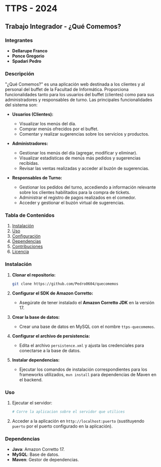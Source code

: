 
# TTPS - 2024

## Trabajo Integrador - ¿Qué Comemos?

### Integrantes
- **Dellarupe Franco**
- **Ponce Gregorio**
- **Spadari Pedro**

### Descripción
"¿Qué Comemos?" es una aplicación web destinada a los clientes y al personal del buffet de la Facultad de Informática. Proporciona funcionalidades tanto para los usuarios del buffet (clientes) como para sus administradores y responsables de turno. Las principales funcionalidades del sistema son:

- **Usuarios (Clientes):**
    - Visualizar los menús del día.
    - Comprar menús ofrecidos por el buffet.
    - Comentar y realizar sugerencias sobre los servicios y productos.

- **Administradores:**
    - Gestionar los menús del día (agregar, modificar y eliminar).
    - Visualizar estadísticas de menús más pedidos y sugerencias recibidas.
    - Revisar las ventas realizadas y acceder al buzón de sugerencias.

- **Responsables de Turno:**
    - Gestionar los pedidos del turno, accediendo a información relevante sobre los clientes habilitados para la compra de tickets.
    - Administrar el registro de pagos realizados en el comedor.
    - Acceder y gestionar el buzón virtual de sugerencias.

### Tabla de Contenidos
1. [Instalación](#instalacion)
2. [Uso](#uso)
3. [Configuración](#configuracion)
4. [Dependencias](#dependencias)
5. [Contribuciones](#contribuciones)
6. [Licencia](#licencia)

### Instalación
1. **Clonar el repositorio:**
   ```bash
   git clone https://github.com/Pedro0604/quecomemos
   ```
2. **Configurar el SDK de Amazon Corretto:**
    - Asegúrate de tener instalado el **Amazon Corretto JDK** en la versión 17.

3. **Crear la base de datos:**
    - Crear una base de datos en MySQL con el nombre `ttps-quecomemos`.

4. **Configurar el archivo de persistencia:**
    - Edita el archivo `persistence.xml` y ajusta las credenciales para conectarse a la base de datos.

5. **Instalar dependencias:**
    - Ejecutar los comandos de instalación correspondientes para los frameworks utilizados, `mvn install` para dependencias de Maven en el backend.

### Uso
1. Ejecutar el servidor:
   ```bash
   # Corre la aplicacion sobre el servidor que utilices
   ```
2. Acceder a la aplicación en `http://localhost:puerto` (sustituyendo `puerto` por el puerto configurado en la aplicación).

### Dependencias
- **Java**: Amazon Corretto 17.
- **MySQL**: Base de datos.
- **Maven**: Gestor de dependencias.